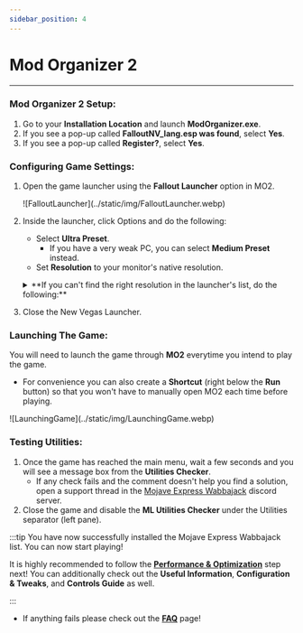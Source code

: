 ```yaml
---
sidebar_position: 4
---
```


# Mod Organizer 2

---

### Mod Organizer 2 Setup:


1. Go to your **Installation Location** and launch **ModOrganizer.exe**.
2. If you see a pop-up called **FalloutNV_lang.esp was found**, select **Yes**.
3. If you see a pop-up called **Register?**, select **Yes**.


### Configuring Game Settings:


1. Open the game launcher using the **Fallout Launcher** option in MO2.
    <p>![FalloutLauncher](../static/img/FalloutLauncher.webp)</p>
2. Inside the launcher, click Options and do the following:
    - Select **Ultra Preset**.
        - If you have a very weak PC, you can select **Medium Preset** instead.
    - Set **Resolution** to your monitor's native resolution. 
    <p></p>
    <details>
    <summary>**If you can't find the right resolution in the launcher's list, do the following:**</summary>

    Close the New Vegas Launcher.
    Click the ![INIFilesButton](../static/img/INIFilesButton.webp) button at the top of MO2 and select **INI Editor**.
    Select the **FalloutPrefs.ini** tab.
    Change the following settings in the **Display** section:
        - **`iSize W`** = your screen width
        - **`iSize H`** = your screen height
    </details>

3. Close the New Vegas Launcher.



### Launching The Game:

You will need to launch the game through **MO2** everytime you intend to play the game.
- For convenience you can also create a **Shortcut** (right below the **Run** button) so that you won't have to manually open MO2 each time before playing.

<p>![LaunchingGame](../static/img/LaunchingGame.webp)</p>

### Testing Utilities:

1. Once the game has reached the main menu, wait a few seconds and you will see a message box from the **Utilities Checker**. 
    - If any check fails and the comment doesn't help you find a solution, open a support thread in the [Mojave Express Wabbajack](https://discord.gg/SFpZYpAuUz) discord server. 
2. Close the game and disable the **ML Utilities Checker** under the Utilities separator (left pane).


:::tip You have now successfully installed the Mojave Express Wabbajack list. You can now start playing!

It is highly recommended to follow the [**Performance & Optimization**](/docs/Performance) step next! You can additionally check out the **Useful Information**, **Configuration & Tweaks**, and **Controls Guide** as well.

:::

- If anything fails please check out the [**FAQ**](/docs/FAQ) page!



